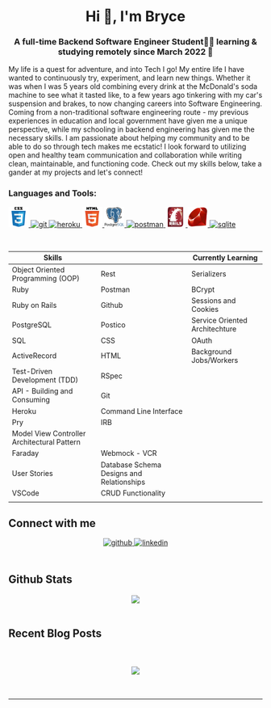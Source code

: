 <h1 align="center">Hi 👋, I'm Bryce</h1>
<h3 align="center">A full-time Backend Software Engineer Student👨‍💻 learning & studying remotely since March 2022 🚀</h3>

<p align="left">
My life is a quest for adventure, and into Tech I go! My entire life I have wanted to continuously try, experiment, and learn new things. Whether it was when I was 5 years old combining every drink at the McDonald's soda machine to see what it tasted like, to a few years ago tinkering with my car's suspension and brakes, to now changing careers into Software Engineering. Coming from a non-traditional software engineering route - my previous experiences in education and local government have given me a unique perspective, while my schooling in backend engineering has given me the necessary skills. I am passionate about helping my community and to be able to do so through tech makes me ecstatic! I look forward to utilizing open and healthy team communication and collaboration while writing clean, maintainable, and functioning code. Check out my skills below, take a gander at my projects and let's connect!
</p>

<h3 align="left">Languages and Tools:</h3>
<p align="left"> <a href="https://www.w3schools.com/css/" target="_blank" rel="noreferrer"> <img src="https://raw.githubusercontent.com/devicons/devicon/master/icons/css3/css3-original-wordmark.svg" alt="css3" width="40" height="40"/> </a> <a href="https://git-scm.com/" target="_blank" rel="noreferrer"> <img src="https://www.vectorlogo.zone/logos/git-scm/git-scm-icon.svg" alt="git" width="40" height="40"/> </a> <a href="https://heroku.com" target="_blank" rel="noreferrer"> <img src="https://www.vectorlogo.zone/logos/heroku/heroku-icon.svg" alt="heroku" width="40" height="40"/> </a> <a href="https://www.w3.org/html/" target="_blank" rel="noreferrer"> <img src="https://raw.githubusercontent.com/devicons/devicon/master/icons/html5/html5-original-wordmark.svg" alt="html5" width="40" height="40"/> </a> <a href="https://www.postgresql.org" target="_blank" rel="noreferrer"> <img src="https://raw.githubusercontent.com/devicons/devicon/master/icons/postgresql/postgresql-original-wordmark.svg" alt="postgresql" width="40" height="40"/> </a> <a href="https://postman.com" target="_blank" rel="noreferrer"> <img src="https://www.vectorlogo.zone/logos/getpostman/getpostman-icon.svg" alt="postman" width="40" height="40"/> </a> <a href="https://rubyonrails.org" target="_blank" rel="noreferrer"> <img src="https://raw.githubusercontent.com/devicons/devicon/master/icons/rails/rails-original-wordmark.svg" alt="rails" width="40" height="40"/> </a> <a href="https://www.ruby-lang.org/en/" target="_blank" rel="noreferrer"> <img src="https://raw.githubusercontent.com/devicons/devicon/master/icons/ruby/ruby-original.svg" alt="ruby" width="40" height="40"/> </a> <a href="https://www.sqlite.org/" target="_blank" rel="noreferrer"> <img src="https://www.vectorlogo.zone/logos/sqlite/sqlite-icon.svg" alt="sqlite" width="40" height="40"/> </a> </p>
<br>

|Skills| |Currently Learning|
|---|---|---|
|Object Oriented Programming (OOP)|Rest|Serializers   |
|Ruby|Postman|BCrypt   |
|Ruby on Rails|Github|Sessions and Cookies   |
|PostgreSQL|Postico|Service Oriented Architechture   |
|SQL|CSS|OAuth   |
|ActiveRecord|HTML|Background Jobs/Workers   |
|Test-Driven Development (TDD)|RSpec|   |
|API - Building and Consuming|Git|   |
|Heroku|Command Line Interface|   |
|Pry|IRB|   |
|Model View Controller Architectural Pattern|   |   |
|Faraday|Webmock - VCR|   |
|User Stories| Database Schema Designs and Relationships|   |
|VSCode|CRUD Functionality|   |
|   |   |   |


## Connect with me  
<div align="center">
<a href="https://github.com/brycesimonds" target="_blank">
<img src=https://img.shields.io/badge/github-%2324292e.svg?&style=for-the-badge&logo=github&logoColor=white alt=github style="margin-bottom: 5px;" />
</a>
<a href="https://linkedin.com/in/https://www.linkedin.com/in/bryce-simonds" target="_blank">
<img src=https://img.shields.io/badge/linkedin-%231E77B5.svg?&style=for-the-badge&logo=linkedin&logoColor=white alt=linkedin style="margin-bottom: 5px;" />
</a>  
</div>  
  

<br/>  


## Github Stats  
<div align="center"><img src="https://github-readme-stats.vercel.app/api?username=brycesimonds&show_icons=true&count_private=true&hide_border=true" align="center" /></div>  

<br/>  


## Recent Blog Posts  
<!-- BLOG-POST-LIST:START -->  

<!-- BLOG-POST-LIST:END -->  

<br/>  

  

<br/>  

<div align="center">
<img src="https://komarev.com/ghpvc/?username=brycesimonds&&style=flat-square" align="center" />
</div>  
  

<br/>  

<div align="center"></div>
<br />

----
